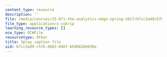 ```yaml
---
content_type: resource
description: ''
file: /media/courses/15-071-the-analytics-edge-spring-2017/b7cc3ad9c57bd6030467b5d082b6630a_VDtL2g9Viik.srt
file_type: application/x-subrip
learning_resource_types: []
ocw_type: OCWFile
resourcetype: Other
title: 3play caption file
uid: b7cc3ad9-c57b-d603-0467-b5d082b6630a
---
```

